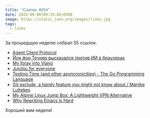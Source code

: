 ```yaml
---
title: "Ссылки #354"
date: 2025-09-06T09:15:02+0300
image: https://static.juev.org/images/links.jpg
tags:
  - links
---
```


За прошедшую неделю собрал 55 ссылок.

- [Agent Client Protocol](https://agentclientprotocol.com/overview/introduction)
- [Йон фон Течнер высказался против ИИ в браузерах](https://xakep.ru/2025/08/29/von-tetzchner-ai/)
- [My foray into Vlang](https://kristun.dev/posts/my-foray-into-vlang/)
- [Jujutsu for everyone](https://jj-for-everyone.github.io/)
- [Testing Time (and other asyncronicities) - The Go Programming Language](https://go.dev/blog/testing-time)
- [Git exclude, a handy feature you might not know about / Marijke Luttekes](https://marijkeluttekes.dev/blog/articles/2025/09/03/git-exclude-a-handy-feature-you-might-not-know-about/)
- [My Alpine Linux Jump Box: A Lightweight VPN Alternative](https://ramon.vanraaij.eu/my-alpine-linux-jump-box-a-lightweight-vpn-alternative/)
- [Why Rewriting Emacs Is Hard](https://kyo.iroiro.party/en/posts/why-rewriting-emacs-is-hard/)

Хорошей вам недели!
